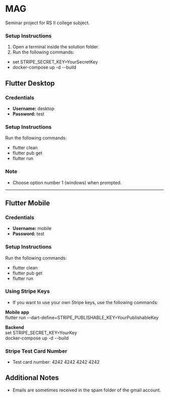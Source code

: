 # MAG
Seminar project for RS II college subject.

### Setup Instructions
1. Open a terminal inside the solution folder.
2. Run the following commands:</br>
- set STRIPE_SECRET_KEY=YourSecretKey </br>
- docker-compose up -d --build


## Flutter Desktop

### Credentials
- **Username:** desktop
- **Password:** test


### Setup Instructions
Run the following commands:
</br>
- flutter clean </br>
- flutter pub get </br>
- flutter run


### Note
- Choose option number 1 (windows) when prompted.

---

## Flutter Mobile

### Credentials
- **Username:** mobile
- **Password:** test


### Setup Instructions
Run the following commands:
</br>
- flutter clean </br>
- flutter pub get </br>
- flutter run

### Using Stripe Keys
- If you want to use your own Stripe keys, use the following commands: </br>

**Mobile app** </br>
flutter run --dart-define=STRIPE_PUBLISHABLE_KEY=YourPublishableKey

**Backend** </br>
set STRIPE_SECRET_KEY=YourKey </br>
docker-compose up -d --build

### Stripe Test Card Number
- Test card number: 4242 4242 4242 4242

## Additional Notes
- Emails are sometimes received in the spam folder of the gmail account.



